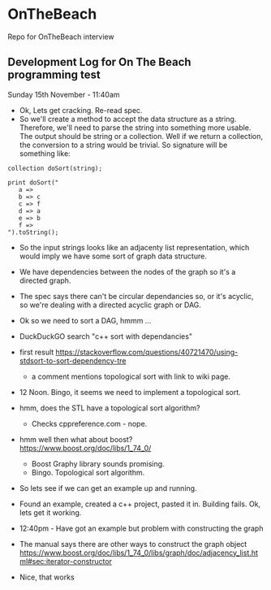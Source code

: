 # OnTheBeach
Repo for OnTheBeach interview


Development Log for On The Beach programming test
-------------------------------------------------

Sunday 15th November - 11:40am

- Ok, Lets get cracking.  Re-read spec.
- So we'll create a method to accept the data structure as a string. Therefore, we'll need to parse the string into something more usable. The output should be string or a collection. Well if we return a collection, the conversion to a string would be trivial. So signature will be something like:

```
collection doSort(string);

print doSort("
   a =>
   b => c
   c => f
   d => a
   e => b
   f =>
").toString();

```
- So the input strings looks like an adjacenty list representation, which would imply we have some sort of graph data structure.
- We have dependencies between the nodes of the graph so it's a directed graph.
- The spec says there can't be circular dependancies so, or it's acyclic, so we're dealing with a directed acyclic graph or DAG.

- Ok so we need to sort a DAG, hmmm ...
- DuckDuckGO search "c++ sort with dependancies"
- first result https://stackoverflow.com/questions/40721470/using-stdsort-to-sort-dependency-tre
  - a comment mentions topological sort with link to wiki page.
- 12 Noon.  Bingo, it seems we need to implement a topological sort.

- hmm, does the STL have a topological sort algorithm?
  - Checks cppreference.com - nope.
- hmm well then what about boost? https://www.boost.org/doc/libs/1_74_0/
  - Boost Graphy library sounds promising.
  - Bingo. Topological sort algorithm.

- So lets see if we can get an example up and running. 
- Found an example, created a c++ project, pasted it in. Building fails. Ok, lets get it working.
- 12:40pm - Have got an example but problem with constructing the graph 
- The manual says there are other ways to construct the graph object https://www.boost.org/doc/libs/1_74_0/libs/graph/doc/adjacency_list.html#sec:iterator-constructor
- Nice, that works
